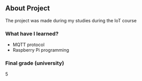 ## About Project

The project was made during my studies during the IoT course

### What have I learned?

- MQTT protocol
- Raspberry Pi programming


### Final grade (university)
5

